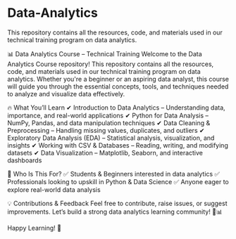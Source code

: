 # Data-Analytics
This repository contains all the resources, code, and materials used in our technical training program on data analytics. 

📊 Data Analytics Course – Technical Training
Welcome to the Data Analytics Course repository! This repository contains all the resources, code, and materials used in our technical training program on data analytics. Whether you're a beginner or an aspiring data analyst, this course will guide you through the essential concepts, tools, and techniques needed to analyze and visualize data effectively.

🔥 What You’ll Learn
✔ Introduction to Data Analytics – Understanding data, importance, and real-world applications
✔ Python for Data Analysis – NumPy, Pandas, and data manipulation techniques
✔ Data Cleaning & Preprocessing – Handling missing values, duplicates, and outliers
✔ Exploratory Data Analysis (EDA) – Statistical analysis, visualization, and insights
✔ Working with CSV & Databases – Reading, writing, and modifying datasets
✔ Data Visualization – Matplotlib, Seaborn, and interactive dashboards


🚀 Who Is This For?
✅ Students & Beginners interested in data analytics
✅ Professionals looking to upskill in Python & Data Science
✅ Anyone eager to explore real-world data analysis

💡 Contributions & Feedback
Feel free to contribute, raise issues, or suggest improvements. Let’s build a strong data analytics learning community! 🚀📊

Happy Learning! 🎯
